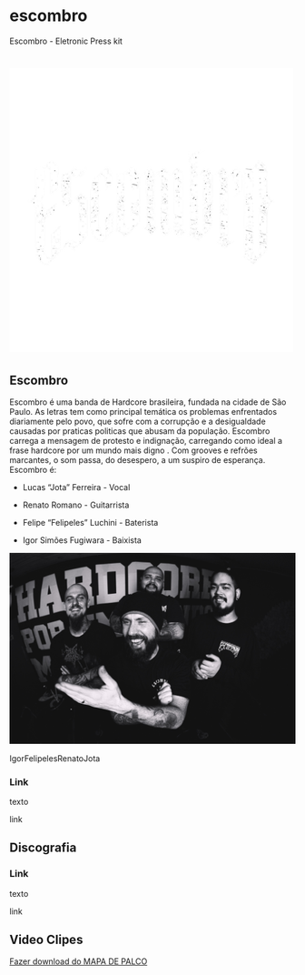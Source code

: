 # escombro
Escombro - Eletronic Press kit

![](./assets/logo_png.png)
============================

Escombro
--------

Escombro é uma banda de Hardcore brasileira, fundada na cidade de São Paulo. As letras tem como principal temática os problemas enfrentados diariamente pelo povo, que sofre com a corrupção e a desigualdade causadas por praticas politicas que abusam da população. Escombro carrega a mensagem de protesto e indignação, carregando como ideal a frase hardcore por um mundo mais digno . Com grooves e refrões marcantes, o som passa, do desespero, a um suspiro de esperança. Escombro é:

*   Lucas “Jota” Ferreira - Vocal
    
*   Renato Romano - Guitarrista
    
*   Felipe “Felipeles” Luchini - Baterista
    
*   Igor Simões Fugiwara - Baixista
    

![](./assets/ESC0502212927.jpg)

IgorFelipelesRenatoJota

### Link

texto

link

Discografia
-----------

### Link

texto

link

Video Clipes
------------

[Fazer download do MAPA DE PALCO](./assets/map_de_palco.jpeg)
